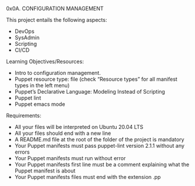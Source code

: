 0x0A. CONFIGURATION MANAGEMENT

This project entails the following aspects:

* DevOps
* SysAdmin
* Scripting
* CI/CD

Learning Objectives/Resources:

* Intro to configuration management.
* Puppet resource type: file (check “Resource types”
	for all manifest types in the left menu)
* Puppet’s Declarative Language: Modeling Instead of Scripting
* Puppet lint
* Puppet emacs mode

Requirements:

* All your files will be interpreted on Ubuntu 20.04 LTS
* All your files should end with a new line
* A README.md file at the root of the folder of the project is mandatory
* Your Puppet manifests must pass puppet-lint version 2.1.1 without any errors
* Your Puppet manifests must run without error
* Your Puppet manifests first line must be a
	comment explaining what the Puppet manifest is about
* Your Puppet manifests files must end with the extension .pp
